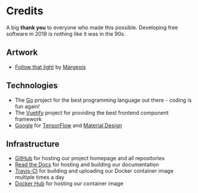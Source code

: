 # Credits

A big **thank you** to everyone who made this possible. Developing free software in 2018 is nothing like it was in the 90s.

## Artwork ##

* [Follow that light](https://www.flickr.com/photos/32658783@N03/24226085838/in/faves-12602671@N04/) by [Margeois](https://www.flickr.com/photos/32658783@N03/)

## Technologies ##
* The [Go](https://golang.org/) project for the best programming language out there - coding is fun again!
* The [Vuetify](https://vuetifyjs.com/en/) project for providing the best frontend component framework
* [Google](https://developers.google.com/) for [TensorFlow](https://www.tensorflow.org/) and [Material Design](https://material.io/)

## Infrastructure ##

* [GitHub](https://pages.github.com/) for hosting our project homepage and all repositories
* [Read the Docs](https://readthedocs.org/) for hosting and building our documentation
* [Travis-CI](https://travis-ci.org/photoprism/photoprism) for building and uploading our Docker container image multiple times a day
* [Docker Hub](https://hub.docker.com/r/photoprism/photoprism/) for hosting our container image
